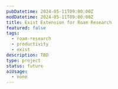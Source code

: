 ```yaml
---
pubDatetime: 2024-05-11T09:00:00Z
modDatetime: 2024-05-11T09:00:00Z
title: Exist Extension for Roam Research
featured: false
tags:
  - roam-research
  - productivity
  - exist
description: TBD
type: project
status: future
aiUsage:
  - none
---
```

